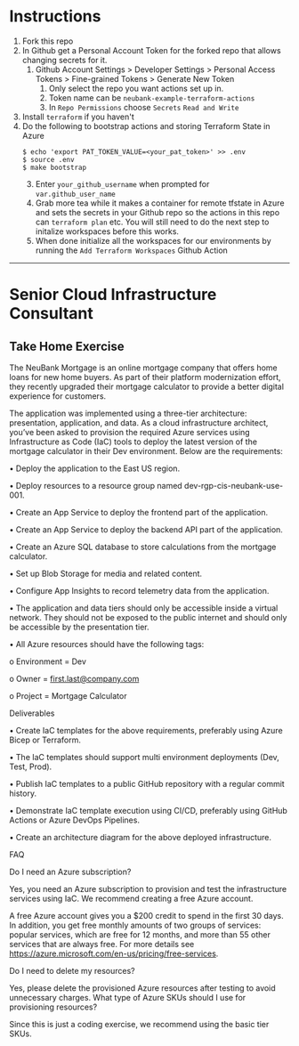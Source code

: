 # Instructions
1. Fork this repo
2. In Github get a Personal Account Token for the forked repo that allows changing secrets for it.
    1. Github Account Settings > Developer Settings > Personal Access Tokens > Fine-grained Tokens > Generate New Token
        1. Only select the repo you want actions set up in.
        2. Token name can be `neubank-example-terraform-actions`
        3. In `Repo Permissions` choose `Secrets` `Read and Write`
2. Install `terraform` if you haven't
4. Do the following to bootstrap actions and storing Terraform State in Azure
    ```shell
    $ echo 'export PAT_TOKEN_VALUE=<your_pat_token>' >> .env
    $ source .env 
    $ make bootstrap
    ```
    3. Enter `your_github_username` when prompted for `var.github_user_name`
    4. Grab more tea while it makes a container for remote tfstate in Azure and sets the secrets in your Github repo so the actions in this repo can `terraform plan` etc. You will still need to do the next step to initalize workspaces before this works.
    5. When done initialize all the workspaces for our environments by running the `Add Terraform Workspaces` Github Action
    

-----

# Senior Cloud Infrastructure Consultant
## Take Home Exercise

The NeuBank Mortgage is an online mortgage company that offers home loans for new home buyers. As part of their platform modernization effort, they recently upgraded their mortgage calculator to provide a better digital experience for customers.

The application was implemented using a three-tier architecture: presentation, application, and data. 
As a cloud infrastructure architect, you’ve been asked to provision the required Azure services using Infrastructure as Code (IaC) tools to deploy the latest version of the mortgage calculator in their Dev environment. Below are the requirements:

•	Deploy the application to the East US region.

•	Deploy resources to a resource group named dev-rgp-cis-neubank-use-001.

•	Create an App Service to deploy the frontend part of the application.

•	Create an App Service to deploy the backend API part of the application.

•	Create an Azure SQL database to store calculations from the mortgage calculator.

•	Set up Blob Storage for media and related content.

•	Configure App Insights to record telemetry data from the application.

•	The application and data tiers should only be accessible inside a virtual network. They should not be exposed to the public internet and should only be accessible by the presentation tier.

•	All Azure resources should have the following tags:

o	Environment = Dev

o	Owner = first.last@company.com

o	Project = Mortgage Calculator

Deliverables

•	Create IaC templates for the above requirements, preferably using Azure Bicep or Terraform.

•	The IaC templates should support multi environment deployments (Dev, Test, Prod).

•	Publish IaC templates to a public GitHub repository with a regular commit history.

•	Demonstrate IaC template execution using CI/CD, preferably using GitHub Actions or Azure DevOps Pipelines.

•	Create an architecture diagram for the above deployed infrastructure.

FAQ

Do I need an Azure subscription?

Yes, you need an Azure subscription to provision and test the infrastructure services using IaC. We recommend creating a free Azure account. 

A free Azure account gives you a $200 credit to spend in the first 30 days. In addition, you get free monthly amounts of two groups of services: popular services, which are free for 12 months, and more than 55 other services that are always free. For more details see https://azure.microsoft.com/en-us/pricing/free-services.

Do I need to delete my resources?

Yes, please delete the provisioned Azure resources after testing to avoid unnecessary charges.
What type of Azure SKUs should I use for provisioning resources?

Since this is just a coding exercise, we recommend using the basic tier SKUs.

